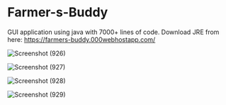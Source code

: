 # Farmer-s-Buddy
GUI application using java with 7000+ lines of code. Download JRE from here: https://farmers-buddy.000webhostapp.com/ 



![Screenshot (926)](https://user-images.githubusercontent.com/80738479/148523570-cceeec13-018c-4ee3-8ac5-4d9a16d4dede.png)



![Screenshot (927)](https://user-images.githubusercontent.com/80738479/148523702-6a262e58-fae7-4633-ab9a-692967a15dcc.png)



![Screenshot (928)](https://user-images.githubusercontent.com/80738479/148523729-7d6d83cd-1ad0-4383-82e2-b7d557519e5f.png)



![Screenshot (929)](https://user-images.githubusercontent.com/80738479/148523751-2da7586e-f0de-4b11-9312-c7a4e6f2fb77.png)

